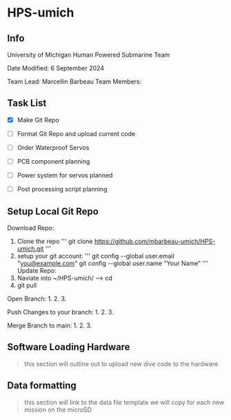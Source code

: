 # HPS-umich
## Info
University of Michigan Human Powered Submarine Team 

Date Modified: 6 September 2024

Team Lead: Marcellin Barbeau
Team Members: 

## Task List
- [x] Make Git Repo
- [ ] Format Git Repo and upload current code
- [ ] Order Waterproof Servos 
- [ ] PCB component planning
- [ ] Power system for servos planned
- [ ] Post processing script planning


## Setup Local Git Repo
Download Repo:
1. Clone the repo
'''
git clone https://github.com/mbarbeau-umich/HPS-umich.git
'''
2. setup your git account:
'''
git config --global user.email "you@example.com"
git config --global user.name "Your Name"
'''
Update Repo:
1. Naviate into ~/HPS-umich/ --> cd 
2. git pull

Open Branch:
1. 
2. 
3. 

Push Changes to your branch:
1. 
2. 
3. 

Merge Branch to main:
1. 
2. 
3. 

## Software Loading Hardware

> this section will outline out to upload new dive code to the hardware


## Data formatting

> this section will link to the data file template we will copy for each new mission on the microSD


